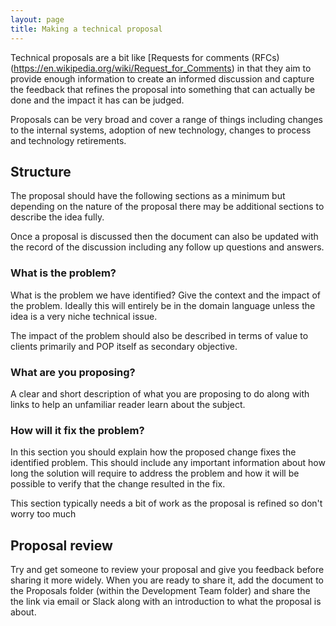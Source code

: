 ```yaml
---
layout: page
title: Making a technical proposal
---
```


Technical proposals are a bit like [Requests for comments (RFCs)(https://en.wikipedia.org/wiki/Request_for_Comments) in that they aim to provide enough information to create an informed discussion and capture the feedback that refines the proposal into something that can actually be done and the impact it has can be judged.

Proposals can be very broad and cover a range of things including changes to the internal systems, adoption of new technology, changes to process and technology retirements.

## Structure

The proposal should have the following sections as a minimum but depending on the nature of the proposal there may be additional sections to describe the idea fully.

Once a proposal is discussed then the document can also be updated with the record of the discussion including any follow up questions and answers.

### What is the problem?

What is the problem we have identified? Give the context and the impact of the problem. Ideally this will entirely be in the domain language unless the idea is a very niche technical issue.

The impact of the problem should also be described in terms of value to clients primarily and POP itself as secondary objective.

### What are you proposing?

A clear and short description of what you are proposing to do along with links to help an unfamiliar reader learn about the subject.

### How will it fix the problem?

In this section you should explain how the proposed change fixes the identified problem. This should include any important information about how long the solution will require to address the problem and how it will be possible to verify that the change resulted in the fix.

This section typically needs a bit of work as the proposal is refined so don't worry too much 

## Proposal review

Try and get someone to review your proposal and give you feedback before sharing it more widely. When you are ready to share it, add the document to the Proposals folder (within the Development Team folder) and share the the link via email or Slack along with an introduction to what the proposal is about.